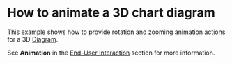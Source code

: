 # How to animate a 3D chart diagram 


<p>This example shows how to provide rotation and zooming animation actions for a 3D <a href="http://help.devexpress.com/#WPF/CustomDocument6333"><u>Diagram</u></a>. </p><p>See  <strong>Animation</strong>  in the  <a href="http://help.devexpress.com/#WPF/CustomDocument6872"><u>End-User Interaction</u></a> section for more information.</p>

<br/>


